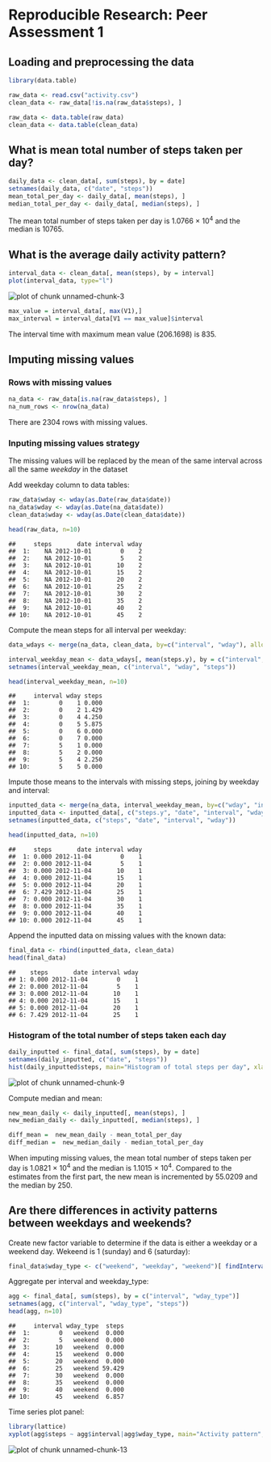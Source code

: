 # Reproducible Research: Peer Assessment 1


## Loading and preprocessing the data

```r
library(data.table)

raw_data <- read.csv("activity.csv")
clean_data <- raw_data[!is.na(raw_data$steps), ]

raw_data <- data.table(raw_data)
clean_data <- data.table(clean_data)
```

## What is mean total number of steps taken per day?

```r
daily_data <- clean_data[, sum(steps), by = date]
setnames(daily_data, c("date", "steps"))
mean_total_per_day <- daily_data[, mean(steps), ]
median_total_per_day <- daily_data[, median(steps), ]
```

The mean total number of steps taken per day is 1.0766 &times; 10<sup>4</sup> and the median is 10765.

## What is the average daily activity pattern?

```r
interval_data <- clean_data[, mean(steps), by = interval]
plot(interval_data, type="l")
```

![plot of chunk unnamed-chunk-3](figure/unnamed-chunk-3.png) 

```r
max_value = interval_data[, max(V1),]
max_interval = interval_data[V1 == max_value]$interval
```
The interval time with maximum mean value (206.1698) is 835.
## Imputing missing values

### Rows with missing values

```r
na_data <- raw_data[is.na(raw_data$steps), ]
na_num_rows <- nrow(na_data)
```

There are 2304 rows with missing values.

### Inputing missing values strategy 
The missing values will be replaced by the mean of the same interval across all the same *weekday* in the dataset

Add weekday column to data tables:

```r
raw_data$wday <- wday(as.Date(raw_data$date))
na_data$wday <- wday(as.Date(na_data$date))
clean_data$wday <- wday(as.Date(clean_data$date))

head(raw_data, n=10)
```

```
##     steps       date interval wday
##  1:    NA 2012-10-01        0    2
##  2:    NA 2012-10-01        5    2
##  3:    NA 2012-10-01       10    2
##  4:    NA 2012-10-01       15    2
##  5:    NA 2012-10-01       20    2
##  6:    NA 2012-10-01       25    2
##  7:    NA 2012-10-01       30    2
##  8:    NA 2012-10-01       35    2
##  9:    NA 2012-10-01       40    2
## 10:    NA 2012-10-01       45    2
```

Compute the mean steps for all interval per weekday:


```r
data_wdays <- merge(na_data, clean_data, by=c("interval", "wday"), allow.cartesian=TRUE)

interval_weekday_mean <- data_wdays[, mean(steps.y), by = c("interval", "wday")]
setnames(interval_weekday_mean, c("interval", "wday", "steps"))

head(interval_weekday_mean, n=10)
```

```
##     interval wday steps
##  1:        0    1 0.000
##  2:        0    2 1.429
##  3:        0    4 4.250
##  4:        0    5 5.875
##  5:        0    6 0.000
##  6:        0    7 0.000
##  7:        5    1 0.000
##  8:        5    2 0.000
##  9:        5    4 2.250
## 10:        5    5 0.000
```

Impute those means to the intervals with missing steps, joining by weekday and interval:

```r
inputted_data <- merge(na_data, interval_weekday_mean, by=c("wday", "interval"))
inputted_data <- inputted_data[, c("steps.y", "date", "interval", "wday"), with=FALSE]
setnames(inputted_data, c("steps", "date", "interval", "wday"))

head(inputted_data, n=10)
```

```
##     steps       date interval wday
##  1: 0.000 2012-11-04        0    1
##  2: 0.000 2012-11-04        5    1
##  3: 0.000 2012-11-04       10    1
##  4: 0.000 2012-11-04       15    1
##  5: 0.000 2012-11-04       20    1
##  6: 7.429 2012-11-04       25    1
##  7: 0.000 2012-11-04       30    1
##  8: 0.000 2012-11-04       35    1
##  9: 0.000 2012-11-04       40    1
## 10: 0.000 2012-11-04       45    1
```

Append the inputted data on missing values with the known data:


```r
final_data <- rbind(inputted_data, clean_data)
head(final_data)
```

```
##    steps       date interval wday
## 1: 0.000 2012-11-04        0    1
## 2: 0.000 2012-11-04        5    1
## 3: 0.000 2012-11-04       10    1
## 4: 0.000 2012-11-04       15    1
## 5: 0.000 2012-11-04       20    1
## 6: 7.429 2012-11-04       25    1
```

### Histogram of the total number of steps taken each day


```r
daily_inputted <- final_data[, sum(steps), by = date]
setnames(daily_inputted, c("date", "steps"))
hist(daily_inputted$steps, main="Histogram of total steps per day", xlab="Steps")
```

![plot of chunk unnamed-chunk-9](figure/unnamed-chunk-9.png) 

Compute median and mean:

```r
new_mean_daily <- daily_inputted[, mean(steps), ]
new_median_daily <- daily_inputted[, median(steps), ]

diff_mean =  new_mean_daily - mean_total_per_day
diff_median =  new_median_daily - median_total_per_day
```

When imputing missing values, the mean total number of steps taken per day is 1.0821 &times; 10<sup>4</sup> and the median is 1.1015 &times; 10<sup>4</sup>. Compared to the estimates from the first part, the new mean is incremented by 55.0209 and the median by 250.

## Are there differences in activity patterns between weekdays and weekends?

Create new factor variable to determine if the data is either a weekday or a weekend day. Wekeend is 1 (sunday) and 6 (saturday):

```r
final_data$wday_type <- c("weekend", "weekday", "weekend")[ findInterval(final_data$wday, c(1, 2, 6, Inf)) ]
```

Aggregate per interval and weekday_type:

```r
agg <- final_data[, sum(steps), by = c("interval", "wday_type")]
setnames(agg, c("interval", "wday_type", "steps"))
head(agg, n=10)
```

```
##     interval wday_type  steps
##  1:        0   weekend  0.000
##  2:        5   weekend  0.000
##  3:       10   weekend  0.000
##  4:       15   weekend  0.000
##  5:       20   weekend  0.000
##  6:       25   weekend 59.429
##  7:       30   weekend  0.000
##  8:       35   weekend  0.000
##  9:       40   weekend  0.000
## 10:       45   weekend  6.857
```

Time series plot panel:

```r
library(lattice) 
xyplot(agg$steps ~ agg$interval|agg$wday_type, main="Activity pattern", type="l", layout=(c(1,2)), ylab="steps", xlab="Time interval")
```

![plot of chunk unnamed-chunk-13](figure/unnamed-chunk-13.png) 
